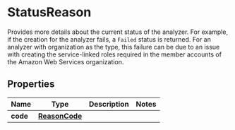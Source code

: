 

# StatusReason

Provides more details about the current status of the analyzer. For example, if the creation for the analyzer fails, a <code>Failed</code> status is returned. For an analyzer with organization as the type, this failure can be due to an issue with creating the service-linked roles required in the member accounts of the Amazon Web Services organization.

## Properties

| Name | Type | Description | Notes |
|------------ | ------------- | ------------- | -------------|
|**code** | [**ReasonCode**](ReasonCode.md) |  |  |



